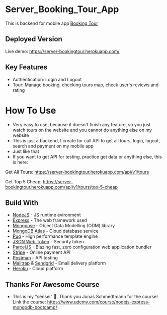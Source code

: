 # Server_Booking_Tour_App
This is backend for mobile app [Booking Tour](https://github.com/ThanhTam0509/Booking-Tour-App)
## Deployed Version
Live demo: https://server-bookingtour.herokuapp.com/
## Key Features
- Authentication: Login and Logout
- Tour: Manage booking, checking tours map, check user's reviews and rating
# How To Use
- Very easy to use, because it doesn't finish any feature, so you just watch tours on the website and you cannot do anything else on my website
- This is just a backend, I create for call API to get all tours, login, logout, search and payment on my mobile app 
- Just like that
- If you want to get API for testing, practice get data or anything else, this is here:

Get All Tours: https://server-bookingtour.herokuapp.com/api/v1/tours

Get Top 5 Cheap: https://server-bookingtour.herokuapp.com/api/v1/tours/top-5-cheap
## Build With
- [NodeJS](https://nodejs.org/en/) - JS runtime evironment
- [Express](https://expressjs.com/) - The web framework used
- [Mongoose](https://mongoosejs.com/) - Object Data Modelling (ODM) library
- [MongoDB Atlas](https://www.mongodb.com/atlas/database) - Cloud database service
- [Pug](https://pugjs.org/api/getting-started.html) - High performance template engine
- [JSON Web Token](https://jwt.io/) - Security token
- [ParcelJS](https://parceljs.org/) - Blazing fast, zero configuration web application bundler
- [Stripe](https://stripe.com/en-gb-us) - Online payment API
- [Postman](https://www.postman.com/) - API testing
- [Mailtrap](https://mailtrap.io/) & [Sendgrid](https://sendgrid.com/) - Email delivery platform
- [Heroku](https://www.heroku.com/) - Cloud platform
## Thanks For Awesome Course
- This is my "sensei" 🤣. Thank you Jonas Schmedtmann for the course! Link the course: https://www.udemy.com/course/nodejs-express-mongodb-bootcamp/

